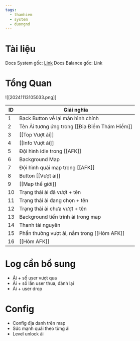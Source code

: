 ```yaml
---
tags:
  - thamhiem
  - system
  - duongnd
---
```

# Tài liệu
Docs System gốc: [Link](https://docs.google.com/document/d/156jdXlwpxDSQ06v6TAc6vNUu0gJDd8s70hGHWagl7f8/edit?tab=t.0)
Docs Balance gốc: Link

# Tổng Quan
![[20241113105033.png]]

| ID  | Giải nghĩa                                    |
| --- | --------------------------------------------- |
| 1   | Back Button về lại màn hình chính             |
| 2   | Tên Ải tương ứng trong [[Địa Điểm Thám Hiểm]] |
| 3   | [[Top Vượt ải]]                               |
| 4   | [[Info Vượt ải]]                              |
| 5   | Đội hình idle trong [[AFK]]                   |
| 6   | Background Map                                |
| 7   | Đội hình quái map trong [[AFK]]               |
| 8   | Button [[Vượt ải]]                            |
| 9   | [[Map thế giới]]                              |
| 10  | Trạng thái ải đã vượt + tên                   |
| 11  | Trạng thái ải đang chọn + tên                 |
| 12  | Trạng thái ải chưa vượt + tên                 |
| 13  | Background tiến trình ải trong map            |
| 14  | Thanh tài nguyên                              |
| 15  | Phần thưởng vượt ải, nằm trong [[Hòm AFK]]    |
| 16  | [[Hòm AFK]]                                   |

# Log cần bổ sung
- Ải + số user vượt qua
- Ải + số lần user thua, đánh lại
- Ải + user drop

# Config
- Config địa danh trên map
- Sức mạnh quái theo từng ải
- Level unlock ải
